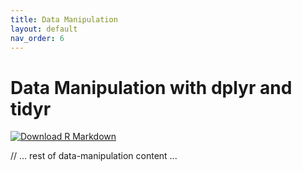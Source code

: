 ```yaml
---
title: Data Manipulation
layout: default
nav_order: 6
---
```


# Data Manipulation with dplyr and tidyr

[<img src="https://img.shields.io/badge/Download-R_Markdown-green?style=for-the-badge&logo=r" alt="Download R Markdown" />](class-materials/data-manipulation.Rmd)

// ... rest of data-manipulation content ... 